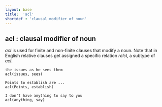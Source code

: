 ```yaml
---
layout: base
title:  'acl'
shortdef : 'clausal modifier of noun'
---
```



## acl : clausal modifier of noun

*acl* is used for finite and non-finite clauses that modify a noun. Note that in English relative clauses get assigned a specific relation *relcl*, a subtype of *acl*.

~~~ sdparse
the issues as he sees them
acl(issues, sees)
~~~

~~~ sdparse
Points to establish are ...
acl(Points, establish)
~~~

~~~ sdparse
I don't have anything to say to you
acl(anything, say)
~~~
 

